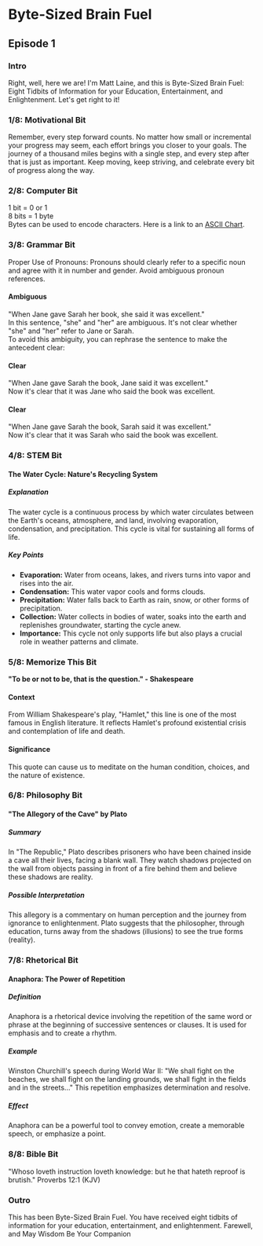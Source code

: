 # Byte-Sized Brain Fuel

## Episode 1
### Intro
Right, well, here we are! I'm Matt Laine, and this is Byte-Sized Brain Fuel: Eight Tidbits of Information for your Education, Entertainment, and Enlightenment. Let's get right to it!
### 1/8: Motivational Bit
Remember, every step forward counts. No matter how small or incremental your progress may seem, each effort brings you closer to your goals. The journey of a thousand miles begins with a single step, and every step after that is just as important. Keep moving, keep striving, and celebrate every bit of progress along the way.
### 2/8: Computer Bit
1 bit = 0 or 1  
8 bits = 1 byte  
Bytes can be used to encode characters. Here is a link to an [ASCII Chart](https://web.cecs.pdx.edu/~harry/compilers/ASCIIChart.pdf).  
### 3/8: Grammar Bit
Proper Use of Pronouns: Pronouns should clearly refer to a specific noun and agree with it in number and gender. Avoid ambiguous pronoun references.  
#### Ambiguous
"When Jane gave Sarah her book, she said it was excellent."  
In this sentence, "she" and "her" are ambiguous. It's not clear whether "she" and "her" refer to Jane or Sarah.  
To avoid this ambiguity, you can rephrase the sentence to make the antecedent clear:  
#### Clear
"When Jane gave Sarah the book, Jane said it was excellent."  
Now it's clear that it was Jane who said the book was excellent.  
#### Clear
"When Jane gave Sarah the book, Sarah said it was excellent."  
Now it's clear that it was Sarah who said the book was excellent.  
### 4/8: STEM Bit
#### The Water Cycle: Nature's Recycling System
##### Explanation
The water cycle is a continuous process by which water circulates between the Earth's oceans, atmosphere, and land, involving evaporation, condensation, and precipitation. This cycle is vital for sustaining all forms of life.
##### Key Points
- **Evaporation:** Water from oceans, lakes, and rivers turns into vapor and rises into the air.
- **Condensation:** This water vapor cools and forms clouds.
- **Precipitation:** Water falls back to Earth as rain, snow, or other forms of precipitation.
- **Collection:** Water collects in bodies of water, soaks into the earth and replenishes groundwater, starting the cycle anew.
- **Importance:** This cycle not only supports life but also plays a crucial role in weather patterns and climate.
### 5/8: Memorize This Bit
**"To be or not to be, that is the question." - Shakespeare**
#### Context
From William Shakespeare's play, "Hamlet," this line is one of the most famous in English literature. It reflects Hamlet's profound existential crisis and contemplation of life and death.
#### Significance
This quote can cause us to meditate on the human condition, choices, and the nature of existence.
### 6/8: Philosophy Bit
#### "The Allegory of the Cave" by Plato
##### Summary
In "The Republic," Plato describes prisoners who have been chained inside a cave all their lives, facing a blank wall. They watch shadows projected on the wall from objects passing in front of a fire behind them and believe these shadows are reality.
##### Possible Interpretation
This allegory is a commentary on human perception and the journey from ignorance to enlightenment. Plato suggests that the philosopher, through education, turns away from the shadows (illusions) to see the true forms (reality).
### 7/8: Rhetorical Bit
#### Anaphora: The Power of Repetition
##### Definition
Anaphora is a rhetorical device involving the repetition of the same word or phrase at the beginning of successive sentences or clauses. It is used for emphasis and to create a rhythm.  
##### Example
Winston Churchill's speech during World War II: "We shall fight on the beaches, we shall fight on the landing grounds, we shall fight in the fields and in the streets..." This repetition emphasizes determination and resolve.  
##### Effect
Anaphora can be a powerful tool to convey emotion, create a memorable speech, or emphasize a point.  
### 8/8: Bible Bit
"Whoso loveth instruction loveth knowledge: but he that hateth reproof is brutish." Proverbs 12:1 (KJV)
### Outro
This has been Byte-Sized Brain Fuel. You have received eight tidbits of information for your education, entertainment, and enlightenment. Farewell, and May Wisdom Be Your Companion
